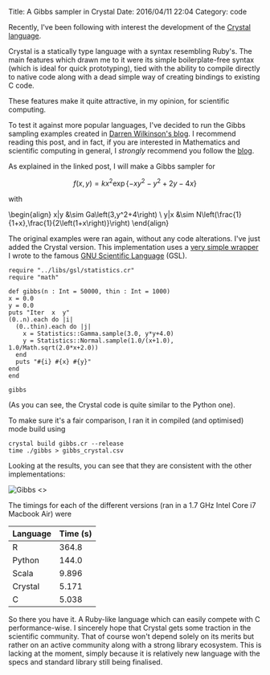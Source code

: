 Title: A Gibbs sampler in Crystal
Date: 2016/04/11 22:04
Category: code

Recently, I've been following with interest the development of the [Crystal language](http://crystal-lang.org/).

Crystal is a statically type language with a syntax resembling Ruby's.
The main features which drawn me to it were its simple boilerplate-free syntax
(which is ideal for quick prototyping), tied with the ability to compile directly
to native code along with a dead simple way of creating bindings to existing C code.

These features make it quite attractive, in my opinion, for scientific computing.

To test it against more popular languages, I've decided to run the Gibbs sampling examples created in
[Darren Wilkinson's blog](https://darrenjw.wordpress.com/2011/07/16/gibbs-sampler-in-various-languages-revisited/).
I recommend reading this post, and in fact, if you are interested in Mathematics
and scientific computing in general, I *strongly* recommend you follow the
[blog](https://darrenjw.wordpress.com/).

As explained in the linked post, I will make a Gibbs sampler for

$$f\left(x,y\right)=kx^2\exp\left\lbrace-xy^2-y^2+2y-4x\right\rbrace$$

with

\begin{align}
x|y &\sim Ga\left(3,y^2+4\right) \\
y|x &\sim N\left(\frac{1}{1+x},\frac{1}{2\left(1+x\right)}\right)
\end{align}


The original examples were ran again, without any code alterations. I've just added the Crystal version.
This implementation uses a [very simple wrapper](https://github.com/ruivieira/crystal-gsl)
I wrote to the famous [GNU Scientific Language](http://www.gnu.org/software/gsl/) (GSL).

```
require "../libs/gsl/statistics.cr"
require "math"

def gibbs(n : Int = 50000, thin : Int = 1000)
x = 0.0
y = 0.0
puts "Iter  x  y"
(0..n).each do |i|
  (0..thin).each do |j|
    x = Statistics::Gamma.sample(3.0, y*y+4.0)
    y = Statistics::Normal.sample(1.0/(x+1.0), 1.0/Math.sqrt(2.0*x+2.0))
  end
  puts "#{i} #{x} #{y}"
end
end

gibbs
```

(As you can see, the Crystal code is quite similar to the Python one).<p>

To make sure it's a fair comparison, I ran it in compiled (and optimised) mode build using

```
crystal build gibbs.cr --release
time ./gibbs > gibbs_crystal.csv
```

Looking at the results, you can see that they are consistent with the other implementations:

![Gibbs <>]({filename}/images/gibbs.png)

The timings for each of the different versions (ran in a 1.7 GHz Intel Core i7 Macbook Air) were

<table class="table table-hover">
<thead>
  <tr>
    <th>Language</th>
    <th>Time (s)</th>
  </tr>
</thead>
<tbody>
  <tr>
    <td>R</td><td>364.8</td>
  </tr>
  <tr>
    <td>Python</td><td>144.0</td>
  </tr>
  <tr>
    <td>Scala</td><td>9.896</td>
  </tr>
  <tr>
    <td>Crystal</td><td>5.171</td>
  </tr>
  <tr>
    <td>C</td><td>5.038</td>
  </tr>
</tbody>
</table>

So there you have it. A Ruby-like language which can easily compete with C performance-wise.
I sincerely hope that Crystal gets some traction in the scientific community.
That of course won't depend solely on its merits but rather on an active community
along with a strong library ecosystem.
This is lacking at the moment, simply because it is relatively new language
with the specs and standard library still being finalised.
